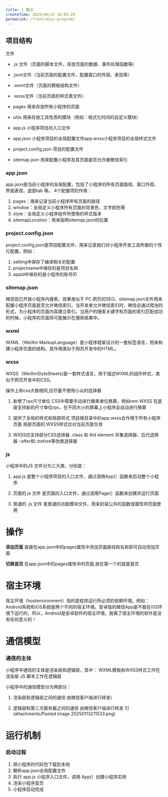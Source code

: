 ```yaml
---
title: 1 概述
createTime: 2025/06/22 10:03:20
permalink: /front/mini-program/
---
```

## 项目结构

文件
- .js 文件（页面的脚本文件，存放页面的数据、事件处理函数等)
- .json文件（当前页面的配置文件，配置窗口的外观、表现等）
- .wxml文件（页面的模板结构文件）
- .wxss文件（当前页面的样式表文件）

- pages 用来存放所有小程序的页面
- utils 用来存放工具性质的模块（例如：格式化时间的自定义模块）
- app.js 小程序项目的入口文件
- app.json 小程序项目的全局配置文件app.wxss小程序项目的全局样式文件
- project.config.json 项目的配置文件
- sitemap.json 用来配置小程序及其页面是否允许被微信索引

### app.json
app.json是当前小程序的全局配置，包括了小程序的所有页面路径、窗口外观、界面表现、底部tab 等。
4个配置项的作用：
1. pages：用来记录当前小程序所有页面的路径
2. window：全局定义小程序所有页面的背景色、文字颜色等
3. style：全局定义小程序组件所使用的样式版本
4. sitemapLocation：用来指明sitemap.json的位置

### project.config.json
project.config.json是项目配置文件，用来记录我们对小程序开发工具所做的个性化配置，例如：
1. setting中保存了编译相关的配置
2. projectname中保存的是项目名称
3. appid中保存的是小程序的账号ID

### sitemap.json
微信现已开放小程序内搜索，效果类似于 PC 网页的SEO。sitemap.json文件用来配置小程序页面是否允许微信索引。当开发者允许微信索引时，微信会通过爬虫的形式，为小程序的页面内容建立索引。当用户的搜索关键字和页面的索引匹配成功的时候，小程序的页面将可能展示在搜索结果中。

### wxml
WXML（WeiXin MarkupLanguage）是小程序框架设计的一套标签语言，用来构建小程序页面的结构，其作用类似于网页开发中的HTML。

### wxss
WXSS（WeiXinStyleSheets)是一套样式语言，用于描述WXML的组件样式，类似于网页开发中的CSS。

操作上和css大致相同,应尽量不使用小众的选择器

1. 新增了rpx尺寸单位
CSS中需要手动进行像素单位换算，例如rem
WXSS 在底层支持新的尺寸单位rpx，在不同大小的屏幕上小程序会自动进行换算

2. 提供了全局的样式和局部样式
项目根目录中的app.wxss会作用于所有小程序页面
局部页面的.WXSS样式仅对当前页面生效

3. WXSS仅支持部分CSS选择器
.class 和 #id
element
并集选择器、后代选择器
::after和::before等伪类选择器

### js
小程序中的JS 文件分为三大类，分别是：

1. app.js
是整个小程序项目的入口文件，通过调用App(）函数来启动整个小程序

2. 页面的.js 文件
是页面的入口文件，通过调用Page(）函数来创建并运行页面

3. 普通的 .js 文件
是普通的功能模块文件，用来封装公共的函数或属性供页面使用


# 操作
**添加页面**
直接在app.json中的pages属性中添加页面路径和名称即可自动添加页面

**切换首页**
在app.json中的pages属性中的页面,放在第一个的就是首页

# 宿主环境
宿主环境（hostenvironment）指的是程序运行所必须的依赖环境。例如：
Android系统和iOS系统是两个不同的宿主环境。安卓版的微信App是不能在iOS环境下运行的，所以，Android是安卓软件的宿主环境，脱离了宿主环境的软件是没有任何意义的！


# 通信模型

### 通信的主体
小程序中通信的主体是渲染层和逻辑层，其中：
WXML模板和WXSS样式工作在渲染层
JS 脚本工作在逻辑层


小程序中的通信模型分为两部分：
1. 渲染层和逻辑层之间的通信
由微信客户端进行转发\

2. 逻辑层和第三方服务器之间的通信
由微信客户端进行转发
![](attachments/Pasted image 20250113211533.png)

# 运行机制

### 启动过程
1. 把小程序的代码包下载到本地
2. 解析app.json全局配置文件
3. 执行 app.js 小程序入口文件，调用 App(）创建小程序实例
4. 渲染小程序首页
5. 小程序启动完成

